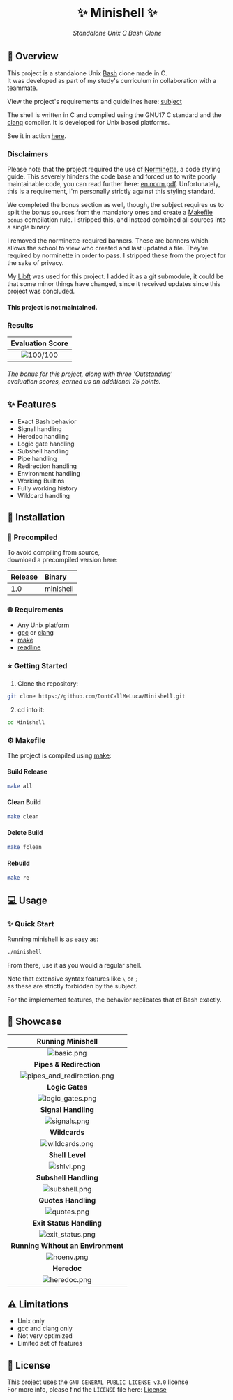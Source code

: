 <h1 align="center">✨ Minishell ✨</h1>

<h6 align="center"><em>Standalone Unix C Bash Clone</em></h6>

## 📝 Overview

This project is a standalone Unix [Bash](https://www.gnu.org/software/bash/) clone made in C.<br>
It was developed as part of my study's curriculum in collaboration with a teammate.

View the project's requirements and guidelines here: [subject](./extra/en.subject.pdf)

The shell is written in C and compiled using the GNU17 C standard and the [clang](https://clang.llvm.org/) compiler. It is developed for Unix based platforms.

See it in action [here](#-showcase).

### Disclaimers

Please note that the project required the use of [Norminette](https://github.com/42school/norminette), a code styling guide. This severely hinders the code base and forced us to write poorly maintainable code, you can read further here: [en.norm.pdf](https://github.com/42school/norminette/blob/master/pdf/en.norm.pdf). Unfortunately, this is a requirement, I'm personally strictly against this styling standard.

We completed the bonus section as well, though, the subject requires us to split the bonus sources from the mandatory ones and create a [Makefile](./Makefile) `bonus` compilation rule. I stripped this, and instead combined all sources into a single binary.

I removed the norminette-required banners. These are banners which allows the school to view who created and last updated a file. They're required by norminette in order to pass. I stripped these from the project for the sake of privacy.

My [Libft](https://github.com/DontCallMeLuca/Libft) was used for this project. I added it as a git submodule, it could be that some minor things have changed, since it received updates since this project was concluded.

#### This project is not maintained.

### Results

| Evaluation Score |
|:----------------:|
| ![100/100](./extra/score.png) |

<h6><em>The bonus for this project, along with three 'Outstanding'<br>evaluation scores, earned us an additional 25 points.</em></h6>

## ✨ Features

- Exact Bash behavior
- Signal handling
- Heredoc handling
- Logic gate handling
- Subshell handling
- Pipe handling
- Redirection handling
- Environment handling
- Working Builtins
- Fully working history
- Wildcard handling

## 🚀 Installation

### 🎉 Precompiled

To avoid compiling from source,<br>
download a precompiled version here:

| Release | Binary |
|:--------|:-------|
| 1.0 | [minishell](https://github.com/DontCallMeLuca/Minishell/releases/download/v1.0/minishell) |

### 🌐 Requirements

- Any Unix platform
- [gcc](https://gcc.gnu.org/) or [clang](https://clang.llvm.org/)
- [make](https://www.gnu.org/s/make/manual/make.html)
- [readline](https://tiswww.case.edu/php/chet/readline/rltop.html)

### ⭐ Getting Started

1. Clone the repository:

```sh
git clone https://github.com/DontCallMeLuca/Minishell.git
```

2. cd into it:

```sh
cd Minishell
```

### ⚙ Makefile

The project is compiled using [make](https://www.gnu.org/s/make/manual/make.html):

#### Build Release

```sh
make all
```

#### Clean Build

```sh
make clean
```

#### Delete Build

```sh
make fclean
```

#### Rebuild

```sh
make re
```

## 💻 Usage

### ✨ Quick Start

Running minishell is as easy as:

```sh
./minishell
```

From there, use it as you would a regular shell.

Note that extensive syntax features like `\` or `;`<br>
as these are strictly forbidden by the subject.

For the implemented features, the behavior replicates that of Bash exactly.

## 🌌 Showcase

| Running Minishell |
|:-----------------:|
| ![basic.png](./screenshots/basic.png) |
| <b>Pipes & Redirection</b> |
| ![pipes_and_redirection.png](./screenshots/pipes_and_redirection.png) |
| <b>Logic Gates</b> |
| ![logic_gates.png](./screenshots/logic_gates.png) |
| <b>Signal Handling</b> |
| ![signals.png](./screenshots/signals.png) |
| <b>Wildcards</b> |
| ![wildcards.png](./screenshots/wildcards.png) |
| <b>Shell Level</b> |
| ![shlvl.png](./screenshots/shlvl.png) |
| <b>Subshell Handling</b> |
| ![subshell.png](./screenshots/subshell.png) |
| <b>Quotes Handling</b> |
| ![quotes.png](./screenshots/quotes.png) |
| <b>Exit Status Handling</b> |
| ![exit_status.png](./screenshots/exit_status.png) |
| <b>Running Without an Environment</b> |
| ![noenv.png](./screenshots/noenv.png) |
| <b>Heredoc</b> |
| ![heredoc.png](./screenshots/heredoc.png) |

## ⚠ Limitations

- Unix only
- gcc and clang only
- Not very optimized
- Limited set of features

## 📃 License

This project uses the `GNU GENERAL PUBLIC LICENSE v3.0` license
<br>
For more info, please find the `LICENSE` file here: [License](LICENSE)

